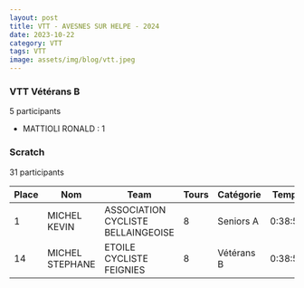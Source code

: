 ```yaml
---
layout: post
title: VTT - AVESNES SUR HELPE - 2024
date: 2023-10-22
category: VTT
tags: VTT
image: assets/img/blog/vtt.jpeg
---
```


### VTT Vétérans B
5 participants
- MATTIOLI RONALD : 1

### Scratch
31 participants

| Place | Nom | Team | Tours | Catégorie | Temps |
|---|---|---|---|---|---|
| 1 | MICHEL KEVIN | ASSOCIATION CYCLISTE BELLAINGEOISE | 8 | Seniors A | 0:38:53 | | 2 | RIVART ADRIEN | ASSOCIATION CYCLISTE BELLAINGEOISE | 8 | Seniors A | 0:38:53 | | 3 | HOEZ THEO | TEAM BOUSIES | 8 | Seniors A | 0:38:53 | | 4 | ROBERT BENJAMIN | U.C. CAPELLOISE FOURMIES | 8 | Seniors A | 0:38:53 | | 5 | LORRIAUX JULIEN | VELO CLUB SOLESMES | 8 | Seniors B | 0:38:53 | | 6 | MARECHAL GUILLAUME | VELO CLUB SOLESMES | 8 | Seniors B | 0:38:53 | | 7 | QUINZIN YOURI | TEAM BOUSIES | 8 | Seniors B | 0:38:53 | | 8 | BAUDOIN ETIENNE | LES VIKINGS VTT MARCHE NORDIQUE OHAIN | 8 | Seniors B | 0:38:53 | | 9 | COURTY ANTOINE | LES VIKINGS VTT MARCHE NORDIQUE OHAIN | 8 | Seniors B | 0:38:53 | | 10 | SCREVE THIBAUT | LES VIKINGS VTT MARCHE NORDIQUE OHAIN | 8 | Seniors B | 0:38:53 | | 11 | DARTUS MIKAEL | VELO CLUB SOLESMES | 8 | Vétérans A | 0:38:53 | | 12 | LEFEVRE DONIPHAN | 52X11 HIRSON THIÉRACHE | 8 | Vétérans A | 0:38:53 | | 13 | MATTIOLI RONALD | TEAM SPECIALIZED LILLE | 8 | Vétérans B | 0:38:53 |
| 14 | MICHEL STEPHANE | ETOILE CYCLISTE FEIGNIES | 8 | Vétérans B | 0:38:53 | | 15 | MICHEL ANTHONY | ASSOCIATION CYCLISTE BELLAINGEOISE | 7 | Seniors A | 0:38:53 | | 16 | TAPIN FLORIAN | LES VIKINGS VTT MARCHE NORDIQUE OHAIN | 7 | Seniors A | 0:38:53 | | 17 | BERNIER DIMITRI | CLUB DES SUPPORTERS CYCLISTES FERRIEROIS | 7 | Seniors B | 0:38:53 | | 18 | GAUCHET JULIEN | LES VIKINGS VTT MARCHE NORDIQUE OHAIN | 7 | Seniors B | 0:38:53 | | 19 | SCREVE ROMAIN | LES VIKINGS VTT MARCHE NORDIQUE OHAIN | 7 | Seniors B | 0:38:53 | | 20 | BRUNIAUX STEPHANE | LES VIKINGS VTT MARCHE NORDIQUE OHAIN | 7 | Vétérans A | 0:38:53 | | 21 | HAVRET STEPHANE | 52X11 HIRSON THIÉRACHE | 7 | Vétérans A | 0:38:53 | | 22 | AMAND JEREMY | UNION SPORTIVE VALENCIENNES CRESPIN | 7 | Vétérans A | 0:38:53 | | 23 | VRECK JULIEN | VTT  CLUB PONT SUR SAMBRE | 7 | Vétérans A | 0:38:53 | | 24 | LUPINETTI SEBASTIEN | UNION SPORTIVE VALENCIENNES CRESPIN | 7 | Vétérans A | 0:38:53 | | 25 | FAUCONNIER DAMIEN | ASSOCIATION CYCLISTE D'ETROEUNGT | 7 | Vétérans A | 0:38:53 | | 26 | DANLOUX STEPHANE | TEAM VTT JEUMONT | 7 | Vétérans A | 0:38:53 | | 27 | MERIAUX FREDERIC | FLEURBAIX TEAM SHARK VTT | 7 | Vétérans B | 0:38:53 | | 28 | ALDEBERT ARNAUD | GAZ ELEC CLUB DE DOUAI | 7 | Vétérans B | 0:38:53 | | 29 | GALLOT NICOLAS | CLUB DES SUPPORTERS CYCLISTES FERRIEROIS | 6 | Vétérans A | 0:38:53 | | 30 | BALLEUX ANTOINE | ETOILE CYCLISTE FEIGNIES | 0 | Seniors A | 0:38:53 | | 31 | LALOT LAURENT | LES VIKINGS VTT MARCHE NO | 0 | Seniors B | 0:38:53 | 